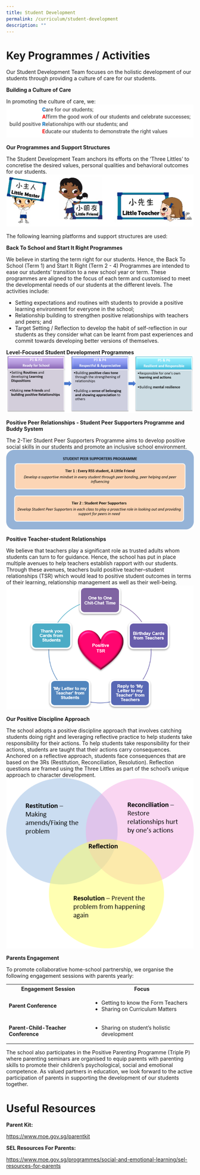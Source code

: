 ```yaml
---
title: Student Development
permalink: /curriculum/student-development
description: ""
---
```

# Key Programmes / Activities

Our Student Development Team focuses on the holistic development of our students through providing a culture of care for our students.

**Building a Culture of Care**

In promoting the culture of care, we:
![](/images/CARE.png)


**Our Programmes and Support Structures**

The Student Development Team anchors its efforts on the ‘Three Littles’ to concretise the desired values, personal qualities and behavioral outcomes for our students.
![](/images/Icon.png)

The following learning platforms and support structures are used:

**Back To School and Start It Right Programmes**

We believe in starting the term right for our students. Hence, the Back To School (Term 1) and Start It Right (Term 2 - 4) Programmes are intended to ease our students’ transition to a new school year or term. These programmes are aligned to the focus of each term and customised to meet the developmental needs of our students at the different levels. The activities include:

* Setting expectations and routines with students to provide a positive learning environment for everyone in the school;
* Relationship building to strengthen positive relationships with teachers and peers; and
* Target Setting / Reflection to develop the habit of self-reflection in our students as they consider what can be learnt from past experiences and commit towards developing better versions of themselves.


**Level-Focused Student Development Programmes**
![](/images/Level-Focused%20Student%20Development%20Programmes.png)

**Positive Peer Relationships - Student Peer Supporters Programme and Buddy System**

The 2-Tier Student Peer Supporters Programme aims to develop positive social skills in our students and promote an inclusive school environment.
![](/images/Positive%20Peer%20Relationships.png)

**Positive Teacher-student Relationships**

We believe that teachers play a significant role as trusted adults whom students can turn to for guidance. Hence, the school has put in place multiple avenues to help teachers establish rapport with our students. Through these avenues, teachers build positive teacher–student relationships (TSR) which would lead to positive student outcomes in terms of their learning, relationship management as well as their well-being.
![](/images/Positive%20Teacher-student%20Relationships.png)

**Our Positive Discipline Approach**

The school adopts a positive discipline approach that involves catching students doing right and leveraging reflective practice to help students take responsibility for their actions. To help students take responsibility for their actions, students are taught that their actions carry consequences. Anchored on a reflective approach, students face consequences that are based on the 3Rs (Restitution, Reconciliation, Resolution). Reflection questions are framed using the Three Littles as part of the school’s unique approach to character development.
![](/images/Our%20Positive%20Discipline%20Approach.png)

**Parents Engagement**

To promote collaborative home-school partnership, we organise the following engagement sessions with parents yearly:

<table class="ive_eobj_center iveo_table ives_tab_simple3" style="width: 100%;">
<tbody>
<tr>
<th>Engagement Session
</th>
<th>Focus
</th>
</tr>
<tr>
<td style="text-align: left;"><b>Parent Conference
</b>
</td>
<td>
<ul>
<li style="text-align: left;">Getting to know the Form Teachers
</li>
<li style="text-align: left;">
Sharing on Curriculum Matters
</li>
</ul>
</td>
</tr>
<tr>
<td style="text-align: left;"><b>Parent-Child-Teacher Conference 
</b>
</td>
<td>
<ul>
<li style="text-align: left;">Sharing on student’s holistic development
</li>
</ul>
</td>
</tr>
</tbody>
</table>

The school also participates in the Positive Parenting Programme (Triple P) where parenting seminars are organised to equip parents with parenting skills to promote their children’s psychological, social and emotional competence. As valued partners in education, we look forward to the active participation of parents in supporting the development of our students together.

# Useful Resources
**Parent Kit:**

https://www.moe.gov.sg/parentkit

**SEL Resources For Parents:**

https://www.moe.gov.sg/programmes/social-and-emotional-learning/sel-resources-for-parents